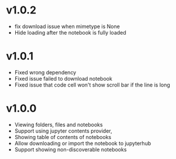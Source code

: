 # v1.0.2
- fix download issue when mimetype is None
- Hide loading after the notebook is fully loaded
# v1.0.1
- Fixed wrong dependency
- Fixed issue failed to download notebook
- Fixed issue that code cell won't show scroll bar if the line is long

# v1.0.0
- Viewing folders, files and notebooks
- Support using jupyter contents provider,
- Showing table of contents of notebooks
- Allow downloading or import the notebook to jupyterhub
- Support showing non-discoverable notebooks
